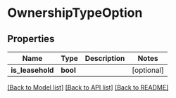 # OwnershipTypeOption

## Properties
Name | Type | Description | Notes
------------ | ------------- | ------------- | -------------
**is_leasehold** | **bool** |  | [optional] 

[[Back to Model list]](../README.md#documentation-for-models) [[Back to API list]](../README.md#documentation-for-api-endpoints) [[Back to README]](../README.md)


